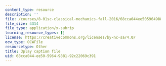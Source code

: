 ```yaml
---
content_type: resource
description: ''
file: /courses/8-01sc-classical-mechanics-fall-2016/68cca044ee505964988192c22069c391_oRzzwpZ0ei4.vtt
file_size: 4314
file_type: application/x-subrip
learning_resource_types: []
license: https://creativecommons.org/licenses/by-nc-sa/4.0/
ocw_type: OCWFile
resourcetype: Other
title: 3play caption file
uid: 68cca044-ee50-5964-9881-92c22069c391
---
```

